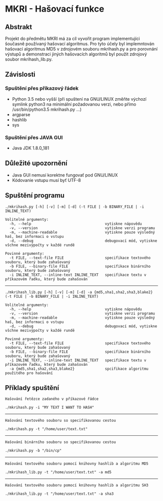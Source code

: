 # MKRI - Hašovací funkce

## Abstrakt
Projekt do předmětu MKRI má za cíl vyvořit program implementujíci šoučasně používaný hašovací algoritmus. Pro tyto účely byl implemntován hašovací algoritmus MD5 v zdrojovém souboru mkrihash.py a pro porovnání výstupů a demonstraci jiných hašovacích algoritmů byl použit zdrojový soubor mkrihash_lib.py.

## Závislosti
### Spuštění přes příkazový řádek
* Python 3.5 nebo vyšší (při spuštení na GNU/LINUX změňte výchozí symlink python3 na minimální požadovanou verzi, nebo přímo /usr/bin/python3.5 mkrihash.py ...)
* argparse
* hashlib
* sys

### Spuštění přes JAVA GUI
* Java JDK 1.8.0_181

## Důležité upozornění
* Java GUI nemusí korektne fungovať pod GNU/LINUX
* Kódovanie vstupu musí byť UTF-8 

## Spuštění programu
    ./mkrihash.py [-h] [-v] [-m] [-d] (-t FILE | -b BINARY_FILE | -i INLINE_TEXT)

    Volitelné argumenty:
      -h, --help                                  vytiskne nápovědu
      -v, --version                               vytiskne verzi programu
      -m, --machine-readable                      vytiskne pouze výsledný haš, bez informaci o vstupu
      -d, --debug                                 debugovací mód, vytiskne všchne mezivýpočty v každé rundě

    Povinné argumenty:
      -t FILE, --text-file FILE                   specifikace textového souboru, který bude zahašovaný
      -b FILE, --binary-file FILE                 specifikace binárního souboru, který bude zahašovaný
      -i INLINE_TEXT, --inline-text INLINE_TEXT   specifikace textu v příkazovém řadku, který bude zahašován
---
    ./mkrihash_lib.py [-h] [-v] [-m] [-d] -a {md5,sha1,sha2,sha3,blake2} (-t FILE | -b BINARY_FILE | -i INLINE_TEXT)

    Volitelné argumenty:
      -h, --help                                  vytiskne nápovědu
      -v, --version                               vytiskne verzi programu
      -m, --machine-readable                      vytiskne pouze výsledný haš, bez informaci o vstupu
      -d, --debug                                 debugovací mód, vytiskne všchne mezivýpočty v každé rundě

    Povinné argumenty:
      -t FILE, --text-file FILE                   specifikace textového souboru, který bude zahašovaný
      -b FILE, --binary-file FILE                 specifikace binárního souboru, který bude zahašovaný
      -i INLINE_TEXT, --inline-text INLINE_TEXT   specifikace textu v příkazovém řadku, který bude zahašován
      -a {md5,sha1,sha2,sha3,blake2}              spcifikace algoritmu použitého pro hašování

## Příklady spuštění
    Hašování řetězce zadaného v příkazové řádce

    ./mkrihash.py -i "MY TEXT I WANT TO HASH"


---
    Hašování textového souboru so specifikovanou cestou

    ./mkrihash.py -t "/home/user/text.txt"


---
    Hašování binárního souboru so specifikovanou cestou

    ./mkrihash.py -b "/bin/cp"


---
    Hašování textového souboru pomocí knihovny hashlib a algoritmu MD5

    ./mkrihash_lib.py -t "/home/user/text.txt" -a md5


---
    Hašování textového souboru pomocí knihovny hashlib a algoritmu SH3

    ./mkrihash_lib.py -t "/home/user/text.txt" -a sha3